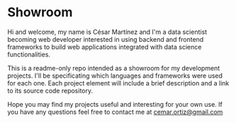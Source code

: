 # Showroom

Hi and welcome, my name is César Martínez and I'm a data scientist becoming web developer interested in using backend and frontend frameworks to build web applications integrated with data science functionalities. 

This is a readme-only repo intended as a showroom for my development projects. I'll be specificating which languages and frameworks were used for each one. Each project element will include a brief description and a link to its source code repository.

Hope you may find my projects useful and interesting for your own use.
If you have any questions feel free to contact me at [cemar.ortiz@gmail.com](cemar.ortiz@gmail.com) 
